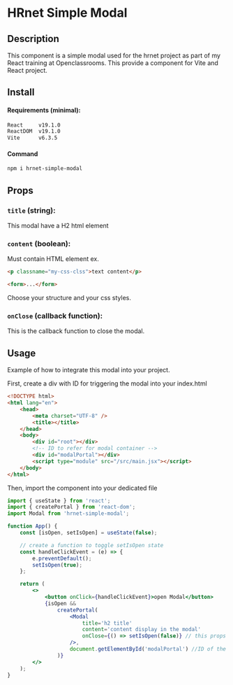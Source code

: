 # HRnet Simple Modal

## Description

This component is a simple modal used for the hrnet project as part of my React training at Openclassrooms.
This provide a component for Vite and React project.

## Install

#### **Requirements (minimal):**

```bash
React     v19.1.0
ReactDOM  v19.1.0
Vite      v6.3.5
```

#### **Command**

```bash
npm i hrnet-simple-modal
```

## Props

### `title` (string):

This modal have a H2 html element

### `content` (boolean):

Must contain HTML element
ex.

```html
<p classname="my-css-clss">text content</p>
```

```html
<form>...</form>
```

Choose your structure and your css styles.

### `onClose` (callback function):

This is the callback function to close the modal.

## Usage

Example of how to integrate this modal into your project.

First, create a div with ID for triggering the modal into your index.html

```html
<!DOCTYPE html>
<html lang="en">
	<head>
		<meta charset="UTF-8" />
		<title></title>
	</head>
	<body>
		<div id="root"></div>
		<!-- ID to refer for modal container -->
		<div id="modalPortal"></div>
		<script type="module" src="/src/main.jsx"></script>
	</body>
</html>
```

Then, import the component into your dedicated file

```jsx
import { useState } from 'react';
import { createPortal } from 'react-dom';
import Modal from 'hrnet-simple-modal';

function App() {
	const [isOpen, setIsOpen] = useState(false);

	// create a function to toggle setIsOpen state
	const handleClickEvent = (e) => {
		e.preventDefault();
		setIsOpen(true);
	};

	return (
		<>
			<button onClick={handleClickEvent}>open Modal</button>
			{isOpen &&
				createPortal(
					<Modal
						title='h2 title'
						content='content display in the modal'
						onClose={() => setIsOpen(false)} // this props must be a function
					/>,
					document.getElementById('modalPortal') //ID of the container in index.html
				)}
		</>
	);
}
```
